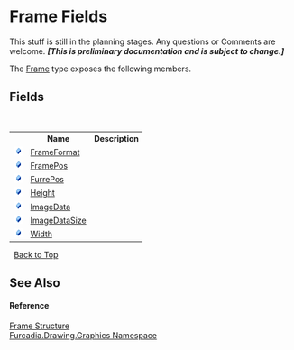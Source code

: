 # Frame Fields
This stuff is still in the planning stages. Any questions or Comments are welcome. _**\[This is preliminary documentation and is subject to change.\]**_

The <a href="T_Furcadia_Drawing_Graphics_Frame">Frame</a> type exposes the following members.


## Fields
&nbsp;<table><tr><th></th><th>Name</th><th>Description</th></tr><tr><td>![Public field](media/pubfield.gif "Public field")</td><td><a href="F_Furcadia_Drawing_Graphics_Frame_FrameFormat">FrameFormat</a></td><td /></tr><tr><td>![Public field](media/pubfield.gif "Public field")</td><td><a href="F_Furcadia_Drawing_Graphics_Frame_FramePos">FramePos</a></td><td /></tr><tr><td>![Public field](media/pubfield.gif "Public field")</td><td><a href="F_Furcadia_Drawing_Graphics_Frame_FurrePos">FurrePos</a></td><td /></tr><tr><td>![Public field](media/pubfield.gif "Public field")</td><td><a href="F_Furcadia_Drawing_Graphics_Frame_Height">Height</a></td><td /></tr><tr><td>![Public field](media/pubfield.gif "Public field")</td><td><a href="F_Furcadia_Drawing_Graphics_Frame_ImageData">ImageData</a></td><td /></tr><tr><td>![Public field](media/pubfield.gif "Public field")</td><td><a href="F_Furcadia_Drawing_Graphics_Frame_ImageDataSize">ImageDataSize</a></td><td /></tr><tr><td>![Public field](media/pubfield.gif "Public field")</td><td><a href="F_Furcadia_Drawing_Graphics_Frame_Width">Width</a></td><td /></tr></table>&nbsp;
<a href="#frame-fields">Back to Top</a>

## See Also


#### Reference
<a href="T_Furcadia_Drawing_Graphics_Frame">Frame Structure</a><br /><a href="N_Furcadia_Drawing_Graphics">Furcadia.Drawing.Graphics Namespace</a><br />